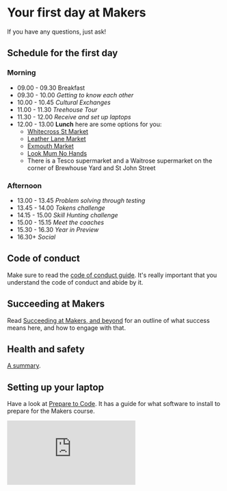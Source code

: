 # Your first day at Makers

If you have any questions, just ask!

## Schedule for the first day

### Morning

* 09.00 - 09.30 Breakfast
* 09.30 - 10.00 _Getting to know each other_  
* 10.00 - 10.45 _Cultural Exchanges_ 
* 11.00 - 11.30 _Treehouse Tour_
* 11.30 - 12.00 _Receive and set up laptops_
* 12.00 - 13.00 **Lunch** here are some options for you:
  * [Whitecross St Market](http://www.bitecross.co.uk/)
  * [Leather Lane Market](https://leatherlanestars.wordpress.com/the-market/)
  * [Exmouth Market](http://exmouth.london/)
  * [Look Mum No Hands](http://www.lookmumnohands.com/locations/old-street)
  * There is a Tesco supermarket and a Waitrose supermarket on the corner of Brewhouse Yard and St John Street

### Afternoon

* 13.00 - 13.45 _Problem solving through testing_ 
* 13.45 - 14.00 _Tokens challenge_ 
* 14.15 - 15.00 _Skill Hunting challenge_ 
* 15.00 - 15.15 _Meet the coaches_
* 15.30 - 16.30 _Year in Preview_
* 16.30+ _Social_

## Code of conduct

Make sure to read the [code of conduct guide](https://github.com/makersacademy/course/blob/master/code_of_conduct_guide.md).  It's really important that you understand the code of conduct and abide by it.

## Succeeding at Makers

Read [Succeeding at Makers, and beyond](https://github.com/makersacademy/course/blob/master/goals/README.md) for an outline of what success means here, and how to engage with that.

## Health and safety

[A summary](https://github.com/makersacademy/course/blob/master/pills/health_and_safety_at_treehouse.md).


## Setting up your laptop

Have a look at [Prepare to Code](http://www.preparetocode.io/).  It has a guide for what software to install to prepare for the Makers course.


![Tracking pixel](https://githubanalytics.herokuapp.com/course/sequence/apprenticeship/day_one.md)
